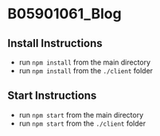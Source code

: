 # B05901061_Blog

## Install Instructions
  * run `npm install` from the main directory
  * run `npm install` from the `./client` folder

## Start Instructions
  * run `npm start` from the main directory
  * run `npm start` from the `./client` folder